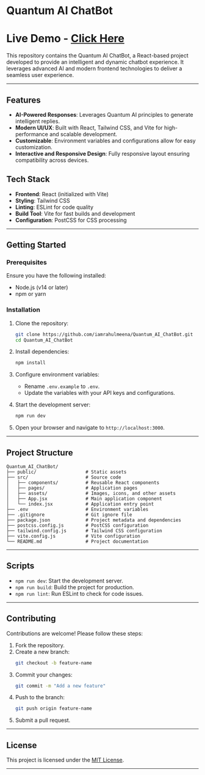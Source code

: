 
# Quantum AI ChatBot
# Live Demo - [Click Here](https://quantumairahul.netlify.app/)


This repository contains the Quantum AI ChatBot, a React-based project developed to provide an intelligent and dynamic chatbot experience. It leverages advanced AI and modern frontend technologies to deliver a seamless user experience.

---

## Features

- **AI-Powered Responses**: Leverages Quantum AI principles to generate intelligent replies.
- **Modern UI/UX**: Built with React, Tailwind CSS, and Vite for high-performance and scalable development.
- **Customizable**: Environment variables and configurations allow for easy customization.
- **Interactive and Responsive Design**: Fully responsive layout ensuring compatibility across devices.


## Tech Stack

- **Frontend**: React (initialized with Vite)
- **Styling**: Tailwind CSS
- **Linting**: ESLint for code quality
- **Build Tool**: Vite for fast builds and development
- **Configuration**: PostCSS for CSS processing

---

## Getting Started

### Prerequisites

Ensure you have the following installed:

- Node.js (v14 or later)
- npm or yarn

### Installation

1. Clone the repository:
   ```bash
   git clone https://github.com/iamrahulmeena/Quantum_AI_ChatBot.git
   cd Quantum_AI_ChatBot
   ```

2. Install dependencies:
   ```bash
   npm install
   ```

3. Configure environment variables:
   - Rename `.env.example` to `.env`.
   - Update the variables with your API keys and configurations.

4. Start the development server:
   ```bash
   npm run dev
   ```

5. Open your browser and navigate to `http://localhost:3000`.

---

## Project Structure

```
Quantum_AI_ChatBot/
├── public/                  # Static assets
├── src/                     # Source code
│   ├── components/          # Reusable React components
│   ├── pages/               # Application pages
│   ├── assets/              # Images, icons, and other assets
│   ├── App.jsx              # Main application component
│   └── index.jsx            # Application entry point
├── .env                     # Environment variables
├── .gitignore               # Git ignore file
├── package.json             # Project metadata and dependencies
├── postcss.config.js        # PostCSS configuration
├── tailwind.config.js       # Tailwind CSS configuration
├── vite.config.js           # Vite configuration
└── README.md                # Project documentation
```

---

## Scripts

- `npm run dev`: Start the development server.
- `npm run build`: Build the project for production.
- `npm run lint`: Run ESLint to check for code issues.

---

## Contributing

Contributions are welcome! Please follow these steps:

1. Fork the repository.
2. Create a new branch:
   ```bash
   git checkout -b feature-name
   ```
3. Commit your changes:
   ```bash
   git commit -m "Add a new feature"
   ```
4. Push to the branch:
   ```bash
   git push origin feature-name
   ```
5. Submit a pull request.

---

## License

This project is licensed under the [MIT License](LICENSE).

---
